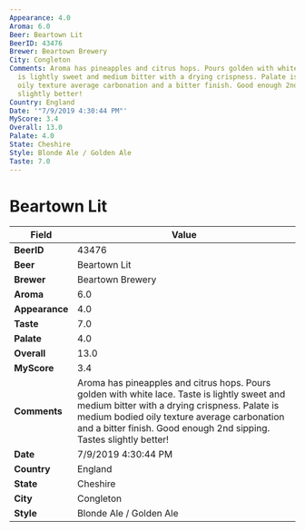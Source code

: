 ```yaml
---
Appearance: 4.0
Aroma: 6.0
Beer: Beartown Lit
BeerID: 43476
Brewer: Beartown Brewery
City: Congleton
Comments: Aroma has pineapples and citrus hops. Pours golden with white lace. Taste
  is lightly sweet and medium bitter with a drying crispness. Palate is medium bodied
  oily texture average carbonation and a bitter finish. Good enough 2nd sipping. Tastes
  slightly better!
Country: England
Date: '"7/9/2019 4:30:44 PM"'
MyScore: 3.4
Overall: 13.0
Palate: 4.0
State: Cheshire
Style: Blonde Ale / Golden Ale
Taste: 7.0
---
```


# Beartown Lit

| Field         | Value |
|---------------|-------|
| **BeerID** | 43476 |
| **Beer** | Beartown Lit |
| **Brewer** | Beartown Brewery |
| **Aroma** | 6.0 |
| **Appearance** | 4.0 |
| **Taste** | 7.0 |
| **Palate** | 4.0 |
| **Overall** | 13.0 |
| **MyScore** | 3.4 |
| **Comments** | Aroma has pineapples and citrus hops. Pours golden with white lace. Taste is lightly sweet and medium bitter with a drying crispness. Palate is medium bodied oily texture average carbonation and a bitter finish. Good enough 2nd sipping. Tastes slightly better! |
| **Date** | 7/9/2019 4:30:44 PM |
| **Country** | England |
| **State** | Cheshire |
| **City** | Congleton |
| **Style** | Blonde Ale / Golden Ale |
